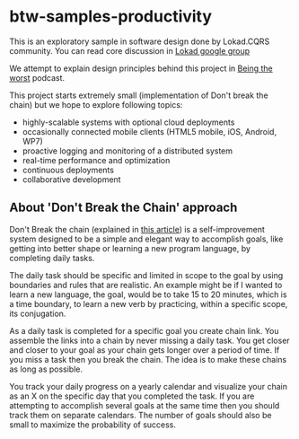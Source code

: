 btw-samples-productivity
========================

This is an exploratory sample in software design done by Lokad.CQRS community. You can read core discussion in [Lokad google group](https://groups.google.com/forum/?fromgroups=#!topic/lokad/t-Ob5c8SfpY)

We attempt to explain design principles behind this project in [Being the worst](http://beingtheworst.com/) podcast.

This project starts extremely small (implementation of Don't break the chain) but we hope to explore following topics:

* highly-scalable systems with optional cloud deployments
* occasionally connected mobile clients (HTML5 mobile, iOS, Android, WP7)
* proactive logging and monitoring of a distributed system
* real-time performance and optimization
* continuous deployments
* collaborative development

About 'Don't Break the Chain' approach
--------------------------------------
Don't Break the chain (explained in [this article](http://lifehacker.com/281626/jerry-seinfelds-productivity-secret)) is a self-improvement system designed to be a simple and elegant way to accomplish goals, like getting into better shape or learning a new program language, by completing daily tasks. 

The daily task should be specific and limited in scope to the goal by using boundaries and rules that are realistic.  An example might be if I wanted to learn a new language, the goal, would be to take 15 to 20 minutes, which is a time boundary, to learn a new verb by practicing, within a specific scope, its conjugation.  

As a daily task is completed for a specific goal you create chain link.  You assemble the links into a chain by never missing a daily task.  You get closer and closer to your goal as your chain gets longer over a period of time.  If you miss a task then you break the chain. The idea is to make these chains as long as possible.

You track your daily progress on a yearly calendar and visualize your chain as an X on the specific day that you completed the task.  If you are attempting to accomplish several goals at the same time then you should track them on separate calendars.  The number of goals should also be small to maximize the probability of success.  

